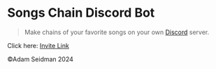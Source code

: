 # Songs Chain Discord Bot
>Make chains of your favorite songs on your own [Discord](https://discord.com/) server.

Click here: [Invite Link](https://discord.com/oauth2/authorize?client_id=1282445532559704219&scope=bot&permissions=1755824363405008)

©Adam Seidman 2024
